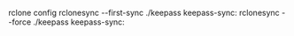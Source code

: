 rclone config
rclonesync --first-sync ./keepass keepass-sync:
rclonesync --force ./keepass keepass-sync:
